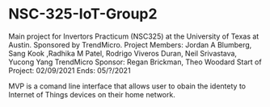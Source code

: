 # NSC-325-IoT-Group2
Main project for Invertors Practicum (NSC325) at the University of Texas at Austin. Sponsored by TrendMicro.
Project Members: 
  Jordan A Blumberg, Sang Kook ,Radhika M Patel, Rodrigo Viveros Duran, Neil Srivastava, Yucong Yang
TrendMicro Sponsor: Regan Brickman, Theo Woodard
Start of Project: 02/09/2021 
Ends: 05/?/2021

MVP is a comand line interface that allows user to obain the identety to Internet of Things devices on their home network.
